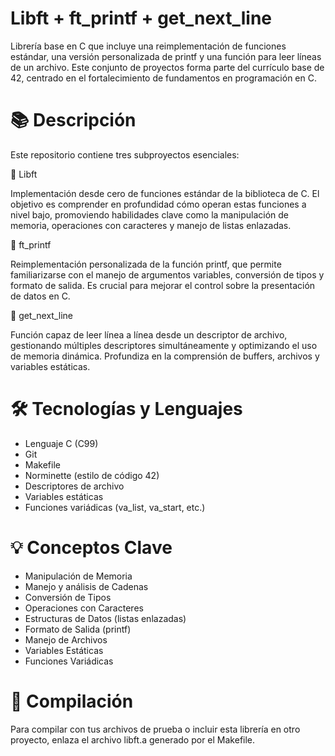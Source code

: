 # Libft + ft_printf + get_next_line

Librería base en C que incluye una reimplementación de funciones estándar, una versión personalizada de printf y una función para leer líneas de un archivo. Este conjunto de proyectos forma parte del currículo base de 42, centrado en el fortalecimiento de fundamentos en programación en C.

# 📚 Descripción
Este repositorio contiene tres subproyectos esenciales:

🔹 Libft
<p>Implementación desde cero de funciones estándar de la biblioteca de C. El objetivo es comprender en profundidad cómo operan estas funciones a nivel bajo, promoviendo habilidades clave como la manipulación de memoria, operaciones con caracteres y manejo de listas enlazadas.</p>

🔹 ft_printf
<p>Reimplementación personalizada de la función printf, que permite familiarizarse con el manejo de argumentos variables, conversión de tipos y formato de salida. Es crucial para mejorar el control sobre la presentación de datos en C.</p>

🔹 get_next_line
<p>Función capaz de leer línea a línea desde un descriptor de archivo, gestionando múltiples descriptores simultáneamente y optimizando el uso de memoria dinámica. Profundiza en la comprensión de buffers, archivos y variables estáticas.</p>

# 🛠️ Tecnologías y Lenguajes
<ul>
<li>Lenguaje C (C99)</li>
<li>Git</li>
<li>Makefile</li>
<li>Norminette (estilo de código 42)</li>
<li>Descriptores de archivo</li>
<li>Variables estáticas</li>
<li>Funciones variádicas (va_list, va_start, etc.)</li>
</ul>

# 💡 Conceptos Clave

<ul>
<li>Manipulación de Memoria</li>
<li>Manejo y análisis de Cadenas</li>
<li>Conversión de Tipos</li>
<li>Operaciones con Caracteres</li>
<li>Estructuras de Datos (listas enlazadas)</li>
<li>Formato de Salida (printf)</li>
<li>Manejo de Archivos</li>
<li>Variables Estáticas</li>
<li>Funciones Variádicas</li>
</ul>

# 🧪 Compilación

<p>Para compilar con tus archivos de prueba o incluir esta librería en otro proyecto, enlaza el archivo libft.a generado por el Makefile.</p>
